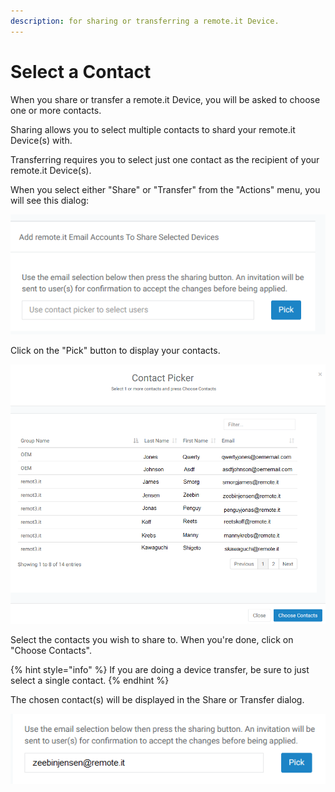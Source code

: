 ```yaml
---
description: for sharing or transferring a remote.it Device.
---
```


# Select a Contact

When you share or transfer a remote.it Device, you will be asked to choose one or more contacts.

Sharing allows you to select multiple contacts to shard your remote.it Device\(s\) with.

Transferring requires you to select just one contact as the recipient of your remote.it Device\(s\).

When you select either "Share" or "Transfer" from the "Actions" menu, you will see this dialog:

![](../../.gitbook/assets/image%20%2838%29.png)

Click on the "Pick" button to display your contacts.

![](../../.gitbook/assets/image%20%28151%29.png)

Select the contacts you wish to share to.  When you're done, click on  "Choose Contacts".

{% hint style="info" %}
 If you are doing a device transfer, be sure to just select a single contact.
{% endhint %}

The chosen contact\(s\) will be displayed in the Share or Transfer dialog.

![](../../.gitbook/assets/image%20%28111%29.png)

